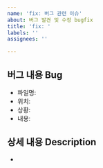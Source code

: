 ```yaml
---
name: 'fix: 버그 관련 이슈'
about: 버그 발견 및 수정 bugfix
title: 'fix: '
labels: ''
assignees: ''

---
```


<!-- 버그 사항에 대해 작성 -->
<!-- 언제, 어떤 상황에서, 어떤 행동을 했을 때, 로그인한 사용자 타입 등 한 번에 알아볼 수 있도록 작성 -->
## 버그 내용 Bug 
- 파일명:
- 위치:
- 상황:
- 내용:

<!-- 참고한 레퍼런스, 자세한 내용이나 에러 메시지, payload & response, 스크린샷, gif 등이 있다면 첨부 -->
## 상세 내용 Description
-
